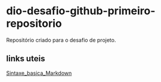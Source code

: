 # dio-desafio-github-primeiro-repositorio
Repositório criado para o desafio de projeto.

## links uteis
[Sintaxe_basica_Markdown](https://www.markdownguide.org/basic-syntax/)
